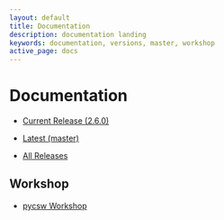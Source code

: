 ```yaml
---
layout: default
title: Documentation
description: documentation landing
keywords: documentation, versions, master, workshop
active_page: docs
---
```


# Documentation

* [Current Release (2.6.0)](https://docs.pycsw.org/en/2.6.0)
* [Latest (master)](https://docs.pycsw.org/en/latest)

* [All Releases](https://docs.pycsw.org)

Workshop
--------

* [pycsw Workshop](https://geopython.github.io/pycsw-workshop)

